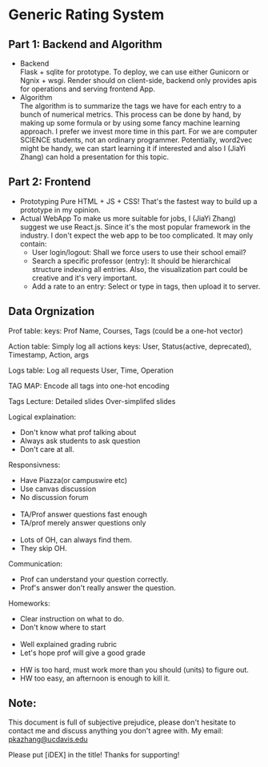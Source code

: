 # Generic Rating System
## Part 1: Backend and Algorithm
- Backend
\
Flask + sqlite for prototype. To deploy, we can use either Gunicorn or Ngnix + wsgi.
Render should on client-side, backend only provides apis for operations and serving frontend App.
- Algorithm
\
The algorithm is to summarize the tags we have for each entry to a bunch of numerical metrics.
This process can be done by hand, by making up some formula or by using some fancy machine learning approach.
I prefer we invest more time in this part. For we are computer SCIENCE students, not an ordinary programmer.
Potentially, word2vec might be handy, we can start learning it if interested and also I (JiaYi Zhang) can hold a presentation for this topic.

## Part 2: Frontend
+ Prototyping
Pure HTML + JS + CSS! That's the fastest way to build up a prototype in my opinion.
+ Actual WebApp
To make us more suitable for jobs, I (JiaYi Zhang) suggest we use React.js. Since it's the most popular framework in the industry. I don't expect the web app to be too complicated. It may only contain:
	* User login/logout: Shall we force users to use their school email?
	* Search a specific professor (entry): It should be hierarchical structure indexing all entries. Also, the visualization part could be creative and it's very important.
	* Add a rate to an entry: Select or type in tags, then upload it to server.
## Data Orgnization
Prof table:
keys: Prof Name, Courses, Tags (could be a one-hot vector)

Action table:
Simply log all actions
keys: User, Status(active, deprecated), Timestamp, Action, args

Logs table:
Log all requests
User, Time, Operation

TAG MAP:
Encode all tags into one-hot encoding

Tags
Lecture:
Detailed slides
Over-simplifed slides

Logical explaination:
- Don't know what prof talking about
- Always ask students to ask question
- Don't care at all.

Responsivness:
- Have Piazza(or campuswire etc)
- Use canvas discussion
- No discussion forum
\
&nbsp;
- TA/Prof answer questions fast enough
- TA/prof merely answer questions only
\
&nbsp;
- Lots of OH, can always find them.
- They skip OH.

Communication:
- Prof can understand your question correctly.
- Prof's answer don't really answer the question.

Homeworks:
- Clear instruction on what to do.
- Don't know where to start
\
&nbsp;
- Well explained grading rubric
- Let's hope prof will give a good grade
\
&nbsp;
- HW is too hard, must work more than you should (units) to figure out.
- HW too easy, an afternoon is enough to kill it.

## Note:
This document is full of subjective prejudice, please don't hesitate to contact me and discuss anything you don't agree with.
My email: pkazhang@ucdavis.edu

Please put [iDEX] in the title! Thanks for supporting!
